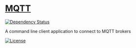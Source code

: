 # [MQTT](https://github.com/rosterloh/mqtt)

[![Dependency Status](https://david-dm.org/rosterloh/mqtt.svg)](https://david-dm.org/rosterloh/mqtt)

A command line client application to connect to MQTT brokers

[![License][B]][L]

[B]: http://img.shields.io/badge/license-MIT-brightgreen.svg
[L]: http://opensource.org/licenses/MIT
